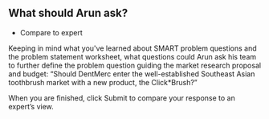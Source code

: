 ## What should Arun ask?

* Compare to expert


Keeping in mind what you've learned about SMART problem questions and the problem statement worksheet, what questions could Arun ask his team to further define the problem question guiding the market research proposal and budget: “Should DentMerc enter the well-established Southeast Asian toothbrush market with a new product, the Click*Brush?”



When you are finished, click Submit to compare your response to an expert’s view.
